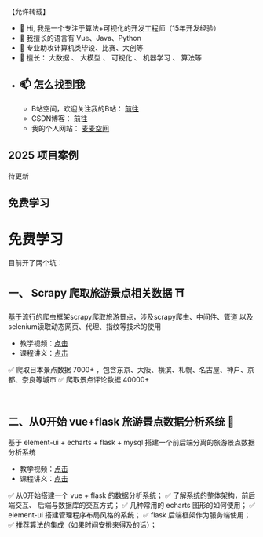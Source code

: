 【允许转载】

- 👋 Hi, 我是一个专注于算法+可视化的开发工程师（15年开发经验）
- 👀 我擅长的语言有  Vue、Java、Python
- 🌱 专业助攻计算机类毕设、比赛、大创等
- 🌱 擅长： 大数据 、 大模型 、 可视化 、 机器学习 、 算法等  
- 📫 怎么找到我
  - 
  - B站空间，欢迎关注我的B站： [前往](https://space.bilibili.com/1583208775)
  - CSDN博客：  [前往](https://blog.csdn.net/roccreed?type=blog)
  - 我的个人网站： [麦麦空间](http://www.coderobot.top)

## 2025 项目案例
待更新
 
## 免费学习
# 免费学习

目前开了两个坑：

## 一、 Scrapy 爬取旅游景点相关数据 ⛩
基于流行的爬虫框架scrapy爬取旅游景点，涉及scrapy爬虫、中间件、管道
以及selenium读取动态网页、代理、指纹等技术的使用
- 教学视频：[点击](https://www.bilibili.com/video/BV1Vx4y147wQ)
- 课程讲义：[点击](https://blog.csdn.net/roccreed/article/details/140680833)

✅ 爬取日本景点数据 7000+ ，包含东京、大阪、横滨、札幌、名古屋、神户、京都、奈良等城市
✅ 爬取景点评论数据 40000+

<br/>

## 二、从0开始 vue+flask 旅游景点数据分析系统 🏯
基于 element-ui + echarts + flask + mysql 搭建一个前后端分离的旅游景点数据分析系统
- 教学视频：[点击](https://www.bilibili.com/video/BV1gTveeZEbz)
- 课程讲义：[点击](https://blog.csdn.net/roccreed/article/details/140734085)

✅  从0开始搭建一个  vue + flask 的数据分析系统；
✅  了解系统的整体架构，前后端交互、 后端与数据库的交互方式；
✅  几种常用的 echarts 图形的如何使用；
✅  element-ui 搭建管理程序布局风格的系统；
✅  flask 后端框架作为服务端使用；
✅   推荐算法的集成（如果时间安排来得及的话）；


